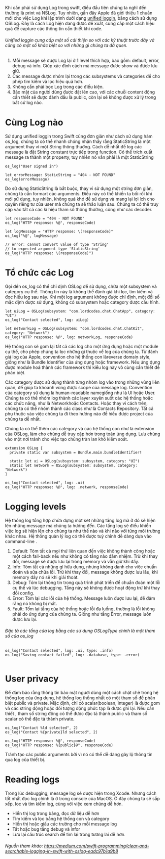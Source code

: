 Khi cần phải sử dụng Log trong swift, điều đầu tiên chúng ta nghĩ đến thường là print và NSLog. Tuy nhiên, gần đây Apple đã giới thiệu 1 chuẩn mới cho việc Log khi lập trình dưới dạng [unified loggin](https://developer.apple.com/documentation/os/logging), bằng cách sử dụng OSLog. Đây là cách Log hiện đang được đề xuất, cung cấp một cách hiệu quả để capture các thông tin cần thiết khi code.

###### Unified loggin cung cấp một số cải thiện so với các kỹ thuật trước đây và cũng có một số khác biệt so với những gì chúng ta đã quen.
1. Mỗi message sẽ được Log lại ở 1 level thích hợp, bao gồm: default, error, debug và info. Giúp xác định cách mà message được show và được lưu giữ.
1. Các message được nhóm lại trong các subsystems và categories để cho phép tìm kiếm và lọc hiệu quả hơn.
1. Không cần phải bọc Log trong các điều kiện.
1. Bảo mật của người dùng được đặt lên cao, với các chuỗi content động cần thiết sẽ được đánh dấu là public, còn lại sẽ không được xử lý trong bất cứ log nào.

# Cùng Log nào

Sử dụng unified loggin trong Swift cũng đơn giản như cách sử dụng hàm os_log, chúng ta có thể nhanh chóng nhận thấy rằng StaticString là một argument thay vì một String thông thường. Cách dễ nhất để log các message là đặt String constant trực tiếp trong function. Có thể trích xuất message ra thành một property, tuy nhiên nó vẫn phải là một StaticString

```
os_log("User signed in")

let errorMessage: StaticString = "404 - NOT FOUND"
os_log(errorMessage)
```

Do sử dụng StaticString là bắt buộc, thay vì sử dụng một string đơn giản, chúng tà cần formart các arguments. Điều này có thể khiến ta bối rối khi mới sử dụng, tuy nhiên, không quá khó để sử dụng và mang lại lợi ích cho quyền riêng tư của user mà chúng ta sẽ thảo luận sau. Chúng ta có thể truy cập vào tất cả các kí hiệu tham số thông thường, cũng như các decoder.

```
let responseCode = "404 - NOT FOUND" 
os_log("HTTP response: %@", responseCode) 

let logMessage = "HTTP response: \(responseCode)" 
os_log("%@", logMessage)

// error: cannot convert value of type 'String' 
// to expected argument type 'StaticString' 
os_log("HTTP response: \(responseCode)")
```

# Tổ chức các Log
Gọi đến os_log có thể chỉ định OSLog để sử dụng, chứa một subsystem và category cụ thể. Thông tin này là không thể đánh giá khi lọc, tìm kiếm và đọc hiểu log sau này. Khi một log argument không được chỉ định, một đối số mặc định được sử dụng, không có subsystem hoặc category được cấu hình.

```
let uiLog = OSLog(subsystem: "com.lordcodes.chat.ChatApp", category: "UI") 
os_log("Contact selected", log: uiLog)

let networkLog = OSLog(subsystem: "com.lordcodes.chat.ChatKit", category: "Network") 
os_log("HTTP response: %@", log: networkLog, responseCode)
```

Hệ thống con sẽ gom lại tất cả các log cho một ứng dụng hoặc một module cụ thể, cho phép chúng ta lọc những gì thuộc về log của chúng ta. Từ đánh giá log của Apple, convention cho hệ thống con làreverse domain style, giống như là Bundle Identifier của ứng dụng hoặc framework. Nếu ứng dụng được module hoá thành các framework thì kiểu log này vô cùng cần thiết để phân biệt.

Các category được sử dụng thành từng nhóm log vào trong những vùng liên quan, để giúp ta khoanh vùng được scope của message log. Convention của category sử dụng là human-readable namegiống như là UI hoặc User. Chúng ta có thể nhóm log thành các layer xuyên suốt các hệ thống hoặc các chức năng, như là Networkhoặc Contacts. Hoặc thay vì cách trên, chúng ta có thể nhóm thành các class như là Contacts Repository. Tất cả phụ thuộc vào việc chúng ta đi theo hướng nào để hiểu được project của chúng ta dễ nhất.

Chúng ta có thể thêm các category và các hệ thống con như là extension của OSLog, làm cho chúng dễ truy cập hơn trong toàn ứng dụng. Lưu chúng vào một nơi tránh cho việc tạo chúng tràn lan khó kiểm soát.

```
extension OSLog { 
  private static var subsystem = Bundle.main.bundleIdentifier! 
  
  static let ui = OSLog(subsystem: subsystem, category: "UI") 
  static let network = OSLog(subsystem: subsystem, category: "Network") 
}
 
os_log("Contact selected", log: .ui) 
os_log("HTTP response: %@", log: .network, responseCode)
```
# Logging levels
Hệ thống log tổng hợp chứa đựng một set những tầng log mà ở đó sẽ hiện lên những message mà chúng ta hướng đến. Các tầng log sẽ điều khiển việc log sẽ hiện lên cho chúng ta như thế nào và khi nào với từng môi trường khác nhau. Hệ thống quản lý log có thể được tuỳ chỉnh dễ dàng dựa vào command-line .
1. Default: Tóm tất cả mọi thứ liên quan đến việc không thành công hoặc một cách fall-back nếu như không có tầng nào đảm nhiệm. Trừ khi thay đổi, message sẽ được lưu lại trong memory và vẫn giữ khi đầy.
1. Info: Tóm tất cả những gì hữu dụng, nhưng không dành cho việc chuẩn đoán và sửa chữa lỗi. Trừ khi thay đổi, message không được lưu lâu, khi memory đầy nó sẽ khi giải thoát.
1. Debug: Tóm lại thông tin trong quá trình phát triển để chuẩn đoán một lỗi cụ thể và lúc debugging. Tầng này sẽ không được hoạt động trừ khi thay đổi config.
1. Error: Tóm lại các lỗi của hệ thống. Message luôn được lưu lại, để đảm rằng nó không bị mất.
1. Fault: Tốm lại tầng của hệ thống hoặc lỗi đa luồng, thường là lỗi không phải do ứng dụng của chúng ta. Giống như tầng Error, message luôn được lưu lại. 

###### Đặc tả các tầng của log bằng các sử dụng OSLogType chính là một tham số của os_log
```
os_log("Contact selected", log: .ui, type: .info) 
os_log("Saving contact failed", log: .database, type: .error)
 
```

# User privacy
Để đảm bảo rằng thông tin bảo mật người dùng một cách chặt chẽ trong hệ thống log của ứng dụng, hệ thống log thống nhất có một tham số để phân biệt public và private. Mặc định, chỉ có scalar(boolean, integer) là được gom và các string động hoặc đối tượng động phức tạp là được ghi lại. Nếu cần thiết , tham số string động có thể được đặc tả thành public và tham số scalar có thể đặc tả thành private.
```
os_log("Contact %ld selected", 2) 
os_log("Contact %{private}ld selected", 2) 
 
os_log("HTTP response: %@", responseCode) 
os_log("HTTP response: %{public}@", responseCode)
```
Tránh tạo các public arguments bởi vì nó có thể dễ dàng gây lộ thông tin qua log của thiết bị.
# Reading logs
Trong lúc debugging, message log sẽ được hiện trong Xcode. Nhưng cách tốt nhất đọc log chính là ở trong console của MacOS. Ở đây chúng ta sẽ sắp xếp, loc và tìm kiếm log, cùng với việc xem chúng dễ hơn.
* Hiển thị log trong bảng, đọc dữ liệu dễ hơn
* Tìm kiếm và lọc bằng hệ thống con và category
* Hiển thị hoặc giấu các trường cho mỗi message log
* Tắt hoặc bug tầng debug và infor
* Lưu lại cấu trúc search để tìm lại trong tương lai dễ hơn.

###### Nguồn tham khảo: https://medium.com/swift-programming/clear-and-searchable-logging-in-swift-with-oslog-eadc97b1a9b8